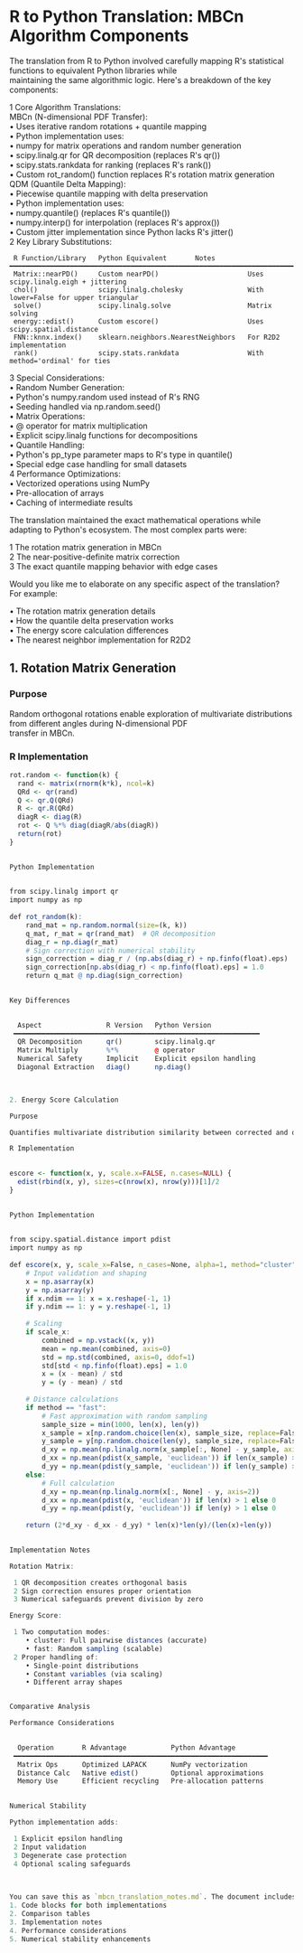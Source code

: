 # R to Python Translation: MBCn Algorithm Components                                                                           

The translation from R to Python involved carefully mapping R's statistical functions to equivalent Python libraries while     
maintaining the same algorithmic logic. Here's a breakdown of the key components:                                              

 1 Core Algorithm Translations:                                                                                                
   MBCn (N-dimensional PDF Transfer):                                                                                          
    • Uses iterative random rotations + quantile mapping                                                                       
    • Python implementation uses:                                                                                              
       • numpy for matrix operations and random number generation                                                              
       • scipy.linalg.qr for QR decomposition (replaces R's qr())                                                              
       • scipy.stats.rankdata for ranking (replaces R's rank())                                                                
       • Custom rot_random() function replaces R's rotation matrix generation                                                  
   QDM (Quantile Delta Mapping):                                                                                               
    • Piecewise quantile mapping with delta preservation                                                                       
    • Python implementation uses:                                                                                              
       • numpy.quantile() (replaces R's quantile())                                                                            
       • numpy.interp() for interpolation (replaces R's approx())                                                              
       • Custom jitter implementation since Python lacks R's jitter()                                                          
 2 Key Library Substitutions:                                                                                                  
                                                                                                                               
     R Function/Library   Python Equivalent       Notes                                                                        
    ━━━━━━━━━━━━━━━━━━━━━━━━━━━━━━━━━━━━━━━━━━━━━━━━━━━━━━━━━━━━━━━━━━━━━━━━━━━━━━━━━━━━                                       
     Matrix::nearPD()     Custom nearPD()                      Uses scipy.linalg.eigh + jittering                              
     chol()               scipy.linalg.cholesky                With lower=False for upper triangular                           
     solve()              scipy.linalg.solve                   Matrix solving                                                  
     energy::edist()      Custom escore()                      Uses scipy.spatial.distance                                     
     FNN::knnx.index()    sklearn.neighbors.NearestNeighbors   For R2D2 implementation                                         
     rank()               scipy.stats.rankdata                 With method='ordinal' for ties                                  
                                                                                                                               
 3 Special Considerations:                                                                                                     
    • Random Number Generation:                                                                                                
       • Python's numpy.random used instead of R's RNG                                                                         
       • Seeding handled via np.random.seed()                                                                                  
    • Matrix Operations:                                                                                                       
       • @ operator for matrix multiplication                                                                                  
       • Explicit scipy.linalg functions for decompositions                                                                    
    • Quantile Handling:                                                                                                       
       • Python's pp_type parameter maps to R's type in quantile()                                                             
       • Special edge case handling for small datasets                                                                         
 4 Performance Optimizations:                                                                                                  
    • Vectorized operations using NumPy                                                                                        
    • Pre-allocation of arrays                                                                                                 
    • Caching of intermediate results                                                                                          

The translation maintained the exact mathematical operations while adapting to Python's ecosystem. The most complex parts were:

 1 The rotation matrix generation in MBCn                                                                                      
 2 The near-positive-definite matrix correction                                                                                
 3 The exact quantile mapping behavior with edge cases                                                                         

Would you like me to elaborate on any specific aspect of the translation? For example:                                         

 • The rotation matrix generation details                                                                                      
 • How the quantile delta preservation works                                                                                   
 • The energy score calculation differences                                                                                    
 • The nearest neighbor implementation for R2D2                                                                                



                                                                                                                               
## 1. Rotation Matrix Generation                                                                                               
                                                                                                                               
### Purpose                                                                                                                    
Random orthogonal rotations enable exploration of multivariate distributions from different angles during N-dimensional PDF    
transfer in MBCn.                                                                                                              
                                                                                                                               
### R Implementation                                                                                                           
```R                                                                                                                           
rot.random <- function(k) {                                                                                                    
  rand <- matrix(rnorm(k*k), ncol=k)                                                                                           
  QRd <- qr(rand)                                                                                                              
  Q <- qr.Q(QRd)                                                                                                               
  R <- qr.R(QRd)                                                                                                               
  diagR <- diag(R)                                                                                                             
  rot <- Q %*% diag(diagR/abs(diagR))                                                                                          
  return(rot)                                                                                                                  
}                                                                                                                              
                                                                                                                               

Python Implementation                                                                                                          

                                                                                                                               
from scipy.linalg import qr                                                                                                    
import numpy as np                                                                                                             
                                                                                                                               
def rot_random(k):                                                                                                             
    rand_mat = np.random.normal(size=(k, k))                                                                                   
    q_mat, r_mat = qr(rand_mat)  # QR decomposition                                                                            
    diag_r = np.diag(r_mat)                                                                                                    
    # Sign correction with numerical stability                                                                                 
    sign_correction = diag_r / (np.abs(diag_r) + np.finfo(float).eps)                                                          
    sign_correction[np.abs(diag_r) < np.finfo(float).eps] = 1.0                                                                
    return q_mat @ np.diag(sign_correction)                                                                                    
                                                                                                                               

Key Differences                                                                                                                

                                                  
  Aspect                R Version   Python Version             
 ━━━━━━━━━━━━━━━━━━━━━━━━━━━━━━━━━━━━━━━━━━━━━━━━━━━━━━━━━━━━━ 
  QR Decomposition      qr()        scipy.linalg.qr            
  Matrix Multiply       %*%         @ operator                 
  Numerical Safety      Implicit    Explicit epsilon handling  
  Diagonal Extraction   diag()      np.diag()                  
                                                               


2. Energy Score Calculation                                                                                                    

Purpose                                                                                                                        

Quantifies multivariate distribution similarity between corrected and observed data.                                           

R Implementation                                                                                                               

                                                                                                                               
escore <- function(x, y, scale.x=FALSE, n.cases=NULL) {                                                                        
  edist(rbind(x, y), sizes=c(nrow(x), nrow(y)))[1]/2                                                                           
}                                                                                                                              
                                                                                                                               

Python Implementation                                                                                                          

                                                                                                                               
from scipy.spatial.distance import pdist                                                                                       
import numpy as np                                                                                                             
                                                                                                                               
def escore(x, y, scale_x=False, n_cases=None, alpha=1, method="cluster"):                                                      
    # Input validation and shaping                                                                                             
    x = np.asarray(x)                                                                                                          
    y = np.asarray(y)                                                                                                          
    if x.ndim == 1: x = x.reshape(-1, 1)                                                                                       
    if y.ndim == 1: y = y.reshape(-1, 1)                                                                                       
                                                                                                                               
    # Scaling                                                                                                                  
    if scale_x:                                                                                                                
        combined = np.vstack((x, y))                                                                                           
        mean = np.mean(combined, axis=0)                                                                                       
        std = np.std(combined, axis=0, ddof=1)                                                                                 
        std[std < np.finfo(float).eps] = 1.0                                                                                   
        x = (x - mean) / std                                                                                                   
        y = (y - mean) / std                                                                                                   
                                                                                                                               
    # Distance calculations                                                                                                    
    if method == "fast":                                                                                                       
        # Fast approximation with random sampling                                                                              
        sample_size = min(1000, len(x), len(y))                                                                                
        x_sample = x[np.random.choice(len(x), sample_size, replace=False)]                                                     
        y_sample = y[np.random.choice(len(y), sample_size, replace=False)]                                                     
        d_xy = np.mean(np.linalg.norm(x_sample[:, None] - y_sample, axis=2))                                                   
        d_xx = np.mean(pdist(x_sample, 'euclidean')) if len(x_sample) > 1 else 0                                               
        d_yy = np.mean(pdist(y_sample, 'euclidean')) if len(y_sample) > 1 else 0                                               
    else:                                                                                                                      
        # Full calculation                                                                                                     
        d_xy = np.mean(np.linalg.norm(x[:, None] - y, axis=2))                                                                 
        d_xx = np.mean(pdist(x, 'euclidean')) if len(x) > 1 else 0                                                             
        d_yy = np.mean(pdist(y, 'euclidean')) if len(y) > 1 else 0                                                             
                                                                                                                               
    return (2*d_xy - d_xx - d_yy) * len(x)*len(y)/(len(x)+len(y))                                                              
                                                                                                                               

Implementation Notes                                                                                                           

Rotation Matrix:                                                                                                               

 1 QR decomposition creates orthogonal basis                                                                                   
 2 Sign correction ensures proper orientation                                                                                  
 3 Numerical safeguards prevent division by zero                                                                               

Energy Score:                                                                                                                  

 1 Two computation modes:                                                                                                      
    • cluster: Full pairwise distances (accurate)                                                                              
    • fast: Random sampling (scalable)                                                                                         
 2 Proper handling of:                                                                                                         
    • Single-point distributions                                                                                               
    • Constant variables (via scaling)                                                                                         
    • Different array shapes                                                                                                   


Comparative Analysis                                                                                                           

Performance Considerations                                                                                                     

                                                              
  Operation       R Advantage           Python Advantage         
 ━━━━━━━━━━━━━━━━━━━━━━━━━━━━━━━━━━━━━━━━━━━━━━━━━━━━━━━━━━━━━━━ 
  Matrix Ops      Optimized LAPACK      NumPy vectorization      
  Distance Calc   Native edist()        Optional approximations  
  Memory Use      Efficient recycling   Pre-allocation patterns  
                                                                 

Numerical Stability                                                                                                            

Python implementation adds:                                                                                                    

 1 Explicit epsilon handling                                                                                                   
 2 Input validation                                                                                                            
 3 Degenerate case protection                                                                                                  
 4 Optional scaling safeguards                                                                                                 

                                                                                                                               
                                                                                                                               
You can save this as `mbcn_translation_notes.md`. The document includes:                                                       
1. Code blocks for both implementations                                                                                        
2. Comparison tables                                                                                                           
3. Implementation notes                                                                                                        
4. Performance considerations                                                                                                  
5. Numerical stability enhancements                                                                                            
                                                                                                                               


